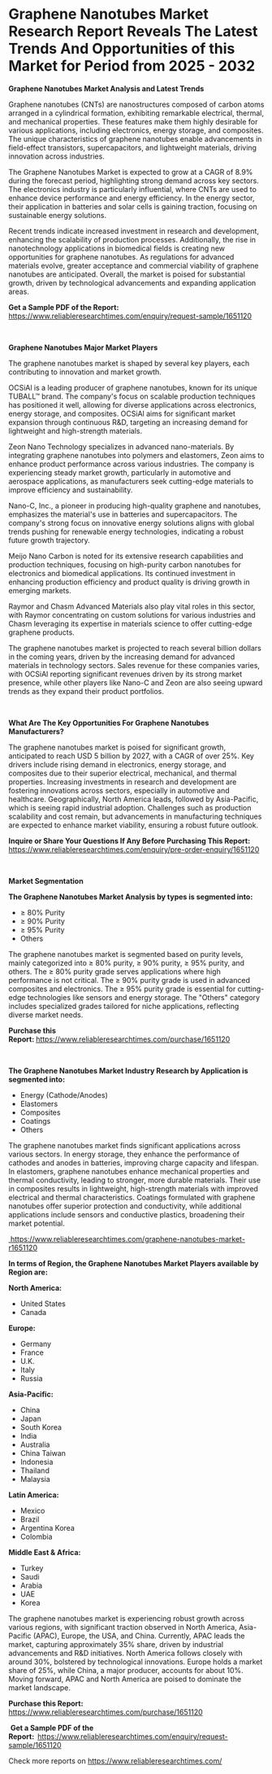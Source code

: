 <p><h1>Graphene Nanotubes Market Research Report Reveals The Latest Trends And Opportunities of this Market for Period from 2025 - 2032</h1></p><p><strong>Graphene Nanotubes Market Analysis and Latest Trends</strong></p>
<p><p>Graphene nanotubes (CNTs) are nanostructures composed of carbon atoms arranged in a cylindrical formation, exhibiting remarkable electrical, thermal, and mechanical properties. These features make them highly desirable for various applications, including electronics, energy storage, and composites. The unique characteristics of graphene nanotubes enable advancements in field-effect transistors, supercapacitors, and lightweight materials, driving innovation across industries.</p><p>The Graphene Nanotubes Market is expected to grow at a CAGR of 8.9% during the forecast period, highlighting strong demand across key sectors. The electronics industry is particularly influential, where CNTs are used to enhance device performance and energy efficiency. In the energy sector, their application in batteries and solar cells is gaining traction, focusing on sustainable energy solutions.</p><p>Recent trends indicate increased investment in research and development, enhancing the scalability of production processes. Additionally, the rise in nanotechnology applications in biomedical fields is creating new opportunities for graphene nanotubes. As regulations for advanced materials evolve, greater acceptance and commercial viability of graphene nanotubes are anticipated. Overall, the market is poised for substantial growth, driven by technological advancements and expanding application areas.</p></p>
<p><strong>Get a Sample PDF of the Report:&nbsp;</strong> <a href="https://www.reliableresearchtimes.com/enquiry/request-sample/1651120?utm_campaign=3007&utm_medium=2&utm_source=Github&utm_content=ia&utm_term=31032025&utm_id=graphene-nanotubes">https://www.reliableresearchtimes.com/enquiry/request-sample/1651120</a></p>
<p>&nbsp;</p>
<p><strong>Graphene Nanotubes Major Market Players</strong></p>
<p><p>The graphene nanotubes market is shaped by several key players, each contributing to innovation and market growth. </p><p>OCSiAl is a leading producer of graphene nanotubes, known for its unique TUBALL™ brand. The company's focus on scalable production techniques has positioned it well, allowing for diverse applications across electronics, energy storage, and composites. OCSiAl aims for significant market expansion through continuous R&D, targeting an increasing demand for lightweight and high-strength materials.</p><p>Zeon Nano Technology specializes in advanced nano-materials. By integrating graphene nanotubes into polymers and elastomers, Zeon aims to enhance product performance across various industries. The company is experiencing steady market growth, particularly in automotive and aerospace applications, as manufacturers seek cutting-edge materials to improve efficiency and sustainability.</p><p>Nano-C, Inc., a pioneer in producing high-quality graphene and nanotubes, emphasizes the material's use in batteries and supercapacitors. The company's strong focus on innovative energy solutions aligns with global trends pushing for renewable energy technologies, indicating a robust future growth trajectory.</p><p>Meijo Nano Carbon is noted for its extensive research capabilities and production techniques, focusing on high-purity carbon nanotubes for electronics and biomedical applications. Its continued investment in enhancing production efficiency and product quality is driving growth in emerging markets.</p><p>Raymor and Chasm Advanced Materials also play vital roles in this sector, with Raymor concentrating on custom solutions for various industries and Chasm leveraging its expertise in materials science to offer cutting-edge graphene products.</p><p>The graphene nanotubes market is projected to reach several billion dollars in the coming years, driven by the increasing demand for advanced materials in technology sectors. Sales revenue for these companies varies, with OCSiAl reporting significant revenues driven by its strong market presence, while other players like Nano-C and Zeon are also seeing upward trends as they expand their product portfolios.</p></p>
<p>&nbsp;</p>
<p><strong>What Are The Key Opportunities For Graphene Nanotubes Manufacturers?</strong></p>
<p><p>The graphene nanotubes market is poised for significant growth, anticipated to reach USD 5 billion by 2027, with a CAGR of over 25%. Key drivers include rising demand in electronics, energy storage, and composites due to their superior electrical, mechanical, and thermal properties. Increasing investments in research and development are fostering innovations across sectors, especially in automotive and healthcare. Geographically, North America leads, followed by Asia-Pacific, which is seeing rapid industrial adoption. Challenges such as production scalability and cost remain, but advancements in manufacturing techniques are expected to enhance market viability, ensuring a robust future outlook.</p></p>
<p><strong>Inquire or Share Your Questions If Any Before Purchasing This Report:</strong> <a href="https://www.reliableresearchtimes.com/enquiry/pre-order-enquiry/1651120?utm_campaign=3007&utm_medium=2&utm_source=Github&utm_content=ia&utm_term=31032025&utm_id=graphene-nanotubes">https://www.reliableresearchtimes.com/enquiry/pre-order-enquiry/1651120</a></p>
<p>&nbsp;</p>
<p><strong>Market Segmentation</strong></p>
<p><strong>The Graphene Nanotubes Market Analysis by types is segmented into:</strong></p>
<p><ul><li>≥ 80% Purity</li><li>≥ 90% Purity</li><li>≥ 95% Purity</li><li>Others</li></ul></p>
<p><p>The graphene nanotubes market is segmented based on purity levels, mainly categorized into ≥ 80% purity, ≥ 90% purity, ≥ 95% purity, and others. The ≥ 80% purity grade serves applications where high performance is not critical. The ≥ 90% purity grade is used in advanced composites and electronics. The ≥ 95% purity grade is essential for cutting-edge technologies like sensors and energy storage. The "Others" category includes specialized grades tailored for niche applications, reflecting diverse market needs.</p></p>
<p><strong>Purchase this Report:&nbsp;</strong><a href="https://www.reliableresearchtimes.com/purchase/1651120?utm_campaign=3007&utm_medium=2&utm_source=Github&utm_content=ia&utm_term=31032025&utm_id=graphene-nanotubes">https://www.reliableresearchtimes.com/purchase/1651120</a></p>
<p>&nbsp;</p>
<p><strong>The Graphene Nanotubes Market Industry Research by Application is segmented into:</strong></p>
<p><ul><li>Energy (Cathode/Anodes)</li><li>Elastomers</li><li>Composites</li><li>Coatings</li><li>Others</li></ul></p>
<p><p>The graphene nanotubes market finds significant applications across various sectors. In energy storage, they enhance the performance of cathodes and anodes in batteries, improving charge capacity and lifespan. In elastomers, graphene nanotubes enhance mechanical properties and thermal conductivity, leading to stronger, more durable materials. Their use in composites results in lightweight, high-strength materials with improved electrical and thermal characteristics. Coatings formulated with graphene nanotubes offer superior protection and conductivity, while additional applications include sensors and conductive plastics, broadening their market potential.</p></p>
<p><a href="https://www.reliableresearchtimes.com/graphene-nanotubes-market-r1651120?utm_campaign=3007&utm_medium=2&utm_source=Github&utm_content=ia&utm_term=31032025&utm_id=graphene-nanotubes">&nbsp;https://www.reliableresearchtimes.com/graphene-nanotubes-market-r1651120</a></p>
<p><strong>In terms of Region, the Graphene Nanotubes Market Players available by Region are:</strong></p>
<p>
    <p> <strong> North America: </strong>
        <ul>
            <li>United States</li>
            <li>Canada</li>
        </ul>
        </p> 
    <p> <strong> Europe: </strong>
        <ul>
            <li>Germany</li>
            <li>France</li>
            <li>U.K.</li>
            <li>Italy</li>
            <li>Russia</li>
        </ul>
        </p> 
    <p> <strong> Asia-Pacific: </strong>
        <ul>
            <li>China</li>
            <li>Japan</li>
            <li>South Korea</li>
            <li>India</li>
            <li>Australia</li>
            <li>China Taiwan</li>
            <li>Indonesia</li>
            <li>Thailand</li>
            <li>Malaysia</li>
        </ul>
        </p> 
    <p> <strong> Latin America: </strong>
        <ul>
            <li>Mexico</li>
            <li>Brazil</li>
            <li>Argentina Korea</li>
            <li>Colombia</li>
        </ul>
        </p> 
    <p> <strong> Middle East & Africa: </strong>
        <ul>
            <li>Turkey</li>
            <li>Saudi</li>
            <li>Arabia</li>
            <li>UAE</li>
            <li>Korea</li>
        </ul>
    </p>
    </p>
<p><p>The graphene nanotubes market is experiencing robust growth across various regions, with significant traction observed in North America, Asia-Pacific (APAC), Europe, the USA, and China. Currently, APAC leads the market, capturing approximately 35% share, driven by industrial advancements and R&D initiatives. North America follows closely with around 30%, bolstered by technological innovations. Europe holds a market share of 25%, while China, a major producer, accounts for about 10%. Moving forward, APAC and North America are poised to dominate the market landscape.</p></p>
<p><strong>Purchase this Report: </strong><a href="https://www.reliableresearchtimes.com/purchase/1651120?utm_campaign=3007&utm_medium=2&utm_source=Github&utm_content=ia&utm_term=31032025&utm_id=graphene-nanotubes">https://www.reliableresearchtimes.com/purchase/1651120</a></p>
<p>&nbsp;<strong>Get a Sample PDF of the Report:&nbsp;&nbsp;</strong><a href="https://www.reliableresearchtimes.com/enquiry/request-sample/1651120?utm_campaign=3007&utm_medium=2&utm_source=Github&utm_content=ia&utm_term=31032025&utm_id=graphene-nanotubes">https://www.reliableresearchtimes.com/enquiry/request-sample/1651120</a></p>
<p><strong></strong></p>
<p>Check more reports on <a href="https://www.reliableresearchtimes.com/?utm_campaign=3007&utm_medium=2&utm_source=Github&utm_content=ia&utm_term=31032025&utm_id=graphene-nanotubes">https://www.reliableresearchtimes.com/</a></p>